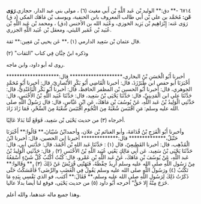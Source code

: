 ٦٧١٤ -** دق:** الوليد بْن عَبد اللَّهِ بْن أَبي مغيث (٦) ، مولى بني عبد الدار، حجازي.**رَوَى عَن:** مُحَمَّد بن علي بْن أَبي طالب المعروف بابن الحنفية، ويوسف بْن مَاهَك المكي (د ق) رَوَى عَنه: إِبْرَاهِيم بْن يَزِيد الخوزي، وعُبَيد الله بن الأخنس (دق) ، ومحمد بْن عَبد اللَّهِ بْن عُبَيد بْن عُمَير الليثي، ومعقل بْن عُبَيد اللَّهِ الجزري.

قال عثمان بْن سَعِيد الدارمي (١) ،** عَن يحيى بْن مَعِين:** ثقة.

وذكره ابنُ حِبَّان فِي كتاب "الثقات" (٢)

روى له أبو داود، وابن ماجه.

أخبرنا أَبُو الْحَسَنِ بْنُ البخاري،******************** قال:******************** أَخْبَرَنَا أبو حفص ابن طَبَرْزَذَ، قال: أخبرنا الْقَاضِي أَبُو بَكْرٍ الأَنْصارِيّ، قال: أخبرنا أَبُو مُحَمَّدٍ الجوهري، قال: أخبرنا أَبُو الحسين بْن المظفر الحافظ، قال: أخبرنا أَبُو بَكْر الْبَاغَنْدِيُّ، قال: حَدَّثَنَا علي ابن الْمَدِينِيِّ، قال: حَدَّثَنَا يَحْيَى بْنُ سَعِيد، قال: حَدَّثَنَا عُبَيد اللَّهِ بْنُ الأَخْنَسِ، قال: حَدَّثَنِي الْوَلِيدُ بْنُ عَبد اللَّهِ، عَنْ يُوسُفَ بْنِ مَاهَكَ، عَنِ ابْنِ عَبَّاسٍ، قال: قال رَسُولُ اللَّهِ صلى الله عليه وسلم: مَنِ اقْتَبَسَ شُعْبَةً مِنَ النُّجُومِ اقْتَبَسَ شُعْبَةً مِنَ السِّحْرِ، فَمَا زَادَ زَادَ.

أخرجاه (٣) من حديث يَحْيَى بْن سَعِيد، فَوَقَعَ لَنَا بَدَلا عَالِيًا.

وأخبرنا أَبُو الْفَرَجِ بْنُ قُدَامَةَ، وأبو الغنائم بْن علان، وأحمدابْنُ شَيْبَانَ،** قَالُوا:** أَخْبَرَنَا حَنْبَلٌ،************** قال:************** أخبرنا ابن الحصين، قال: أخبرنا ابْنُ الْمُذْهِب، قال: أخبرنا القَطِيعِيّ، قال (١) : حَدَّثَنَا عَبد الله بْن أَحْمَدَ، قال: حَدَّثني أبي، قال: حَدَّثَنَا يَحْيَى بْنُ سَعِيد، عَن أَبِي مَالِكٍ يَعْنِي عُبَيد اللَّهِ بْنُ الأَخْنَسِ (٢) ، قال: حَدَّثَنِي الْوَلِيدُ بْنُ عَبد اللَّهِ، عَنْ يُوسُفَ بْنِ مَاهَكَ، عَنْ عَبد اللَّهِ بْنِ عَمْرو، قال: كُنْتُ أَكْتُبُ كُلَّ شَيْءٍ أَسْمَعُهُ مِنْ رَسُول اللَّهِ صلى الله عليه وسلم أُرِيدُ حِفْظَهُ، فَنَهَتْنِي قُرَيْشٌ عَنْ ذَلِكَ (٣) ،** وَقَالوا:** تَكْتُبُ (٤) ورَسُولُ اللَّهِ صلى الله عليه وسلم يَقُولُ فِي الْغَضَبِ والرِّضَى؟ فَأَمْسَكْتُ حَتَّى ذَكَرْتُ ذَلِكَ لِرَسُولِ اللَّهِ صلى الله عليه وسلم،** فَقَالَ:** أكتب، فو الذي نَفْسِي بِيَدِهِ مَا خَرَجَ مِنْهُ إِلا حَقٌّ" أخرجه أَبُو داود (٥) من حديث يَحْيَى، فوقع لنا أيضا بدلا عاليا.

وهذا جميع ماله عندهما، والله أعلم.